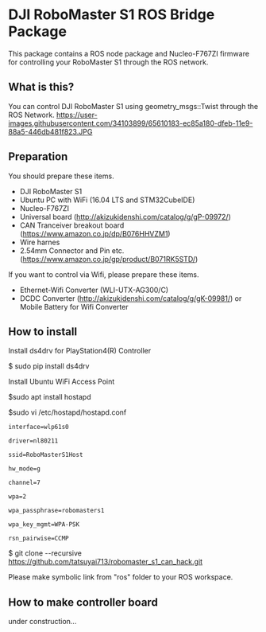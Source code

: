 # DJI RoboMaster S1 ROS Bridge Package

This package contains a ROS node package and Nucleo-F767ZI firmware for controlling your RoboMaster S1 through the ROS network.

## What is this?
You can control DJI RoboMaster S1 using geometry_msgs::Twist through the ROS Network.
https://user-images.githubusercontent.com/34103899/65610183-ec85a180-dfeb-11e9-88a5-446db481f823.JPG

## Preparation
You should prepare these items.
- DJI RoboMaster S1
- Ubuntu PC with WiFi (16.04 LTS and STM32CubeIDE)
- Nucleo-F767ZI
- Universal board (http://akizukidenshi.com/catalog/g/gP-09972/)
- CAN Tranceiver breakout board (https://www.amazon.co.jp/dp/B076HHVZM1) 
- Wire harnes
- 2.54mm Connector and Pin etc. (https://www.amazon.co.jp/gp/product/B071RK5STD/)

If you want to control via Wifi, please prepare these items.
- Ethernet-Wifi Converter (WLI-UTX-AG300/C)
- DCDC Converter (http://akizukidenshi.com/catalog/g/gK-09981/) or Mobile Battery for Wifi Converter

## How to install

Install ds4drv for PlayStation4(R) Controller

$ sudo pip install ds4drv

Install Ubuntu WiFi Access Point

$sudo apt install hostapd

$sudo vi /etc/hostapd/hostapd.conf

`interface=wlp61s0`

`driver=nl80211`

`ssid=RoboMasterS1Host`

`hw_mode=g`

`channel=7`

`wpa=2`

`wpa_passphrase=robomasters1`

`wpa_key_mgmt=WPA-PSK`

`rsn_pairwise=CCMP`

$ git clone --recursive https://github.com/tatsuyai713/robomaster_s1_can_hack.git

Please make symbolic link from "ros" folder to your ROS workspace.

## How to make controller board
under construction...
